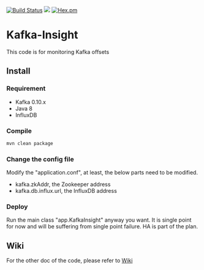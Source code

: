 [![Build Status](https://travis-ci.org/dubin555/Kafka-Insight.svg?branch=master)](https://travis-ci.org/dubin555/Kafka-Insight)
![](https://img.shields.io/badge/language-java-orange.svg)
[![Hex.pm](https://img.shields.io/hexpm/l/plug.svg)](https://github.com/dubin555/Kafka-Insight/master/LICENSE)
# Kafka-Insight
This code is for monitoring Kafka offsets
## Install
### Requirement
* Kafka 0.10.x
* Java 8
* InfluxDB

### Compile
```bash
mvn clean package
```
### Change the config file
Modify the "application.conf", at least, the below parts need to be modified.
* kafka.zkAddr, the Zookeeper address
* kafka.db.influx.url, the InfluxDB address

### Deploy
Run the main class "app.KafkaInsight" anyway you want. 
It is single point for now and will be suffering from single point failure. HA is part of the plan.

## Wiki
For the other doc of the code, please refer to [Wiki](https://github.com/dubin555/Kafka-Insight/wiki)